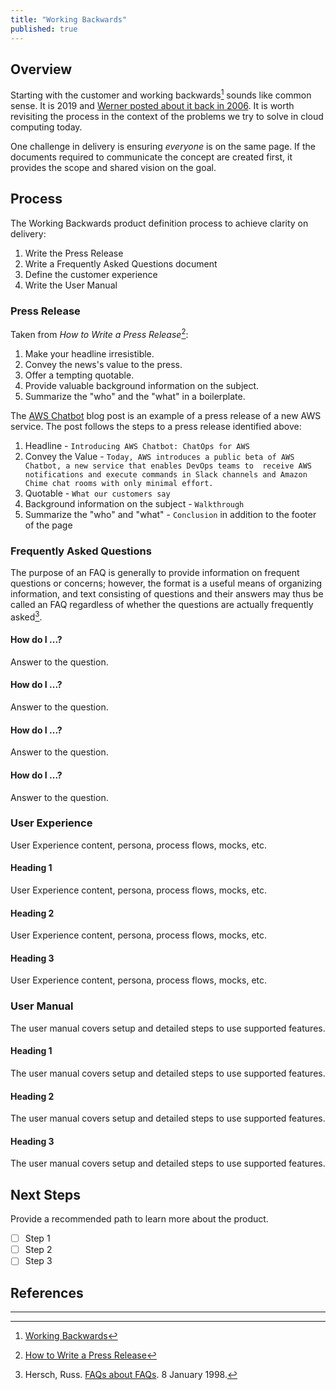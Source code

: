 ```yaml
---
title: "Working Backwards"
published: true
---
```


## Overview
Starting with the customer and working backwards[^1] sounds like common sense.  It is 2019 and [Werner posted about it back
in 2006][1].  It is worth revisiting the process in the context of the problems we try to solve in cloud computing today.

One challenge in delivery is ensuring _everyone_ is on the same page.  If the documents required to communicate the 
concept are created first, it provides the scope and shared vision on the goal.

## Process
The Working Backwards product definition process to achieve clarity on delivery:

1. Write the Press Release
1. Write a Frequently Asked Questions document
1. Define the customer experience
1. Write the User Manual

### Press Release
Taken from _How to Write a Press Release_[^2]:

1. Make your headline irresistible.
1. Convey the news's value to the press.
1. Offer a tempting quotable.
1. Provide valuable background information on the subject.
1. Summarize the "who" and the "what" in a boilerplate.

The [AWS Chatbot][3] blog post is an example of a press release of a new AWS service.  The post follows the steps to
a press release identified above:

1. Headline - `Introducing AWS Chatbot: ChatOps for AWS`
1. Convey the Value - `Today, AWS introduces a public beta of AWS Chatbot, a new service that enables DevOps teams to 
receive AWS notifications and execute commands in Slack channels and Amazon Chime chat rooms with only minimal effort.`
1. Quotable - `What our customers say`
1. Background information on the subject - `Walkthrough` 
1. Summarize the "who" and "what" - `Conclusion` in addition to the footer of the page 

### Frequently Asked Questions
The purpose of an FAQ is generally to provide information on frequent questions or concerns; however, the format 
is a useful means of organizing information, and text consisting of questions and their answers may thus be called 
an FAQ regardless of whether the questions are actually frequently asked[^3].

#### How do I ...?
Answer to the question.

#### How do I ...?
Answer to the question.

#### How do I ...?
Answer to the question.

#### How do I ...?
Answer to the question.

### User Experience
User Experience content, persona, process flows, mocks, etc. 

#### Heading 1
User Experience content, persona, process flows, mocks, etc. 

#### Heading 2
User Experience content, persona, process flows, mocks, etc. 

#### Heading 3
User Experience content, persona, process flows, mocks, etc. 

### User Manual
The user manual covers setup and detailed steps to use supported features.

#### Heading 1
The user manual covers setup and detailed steps to use supported features.

#### Heading 2
The user manual covers setup and detailed steps to use supported features.

#### Heading 3
The user manual covers setup and detailed steps to use supported features.

## Next Steps
Provide a recommended path to learn more about the product.

* [ ] Step 1
* [ ] Step 2
* [ ] Step 3

## References
[^1]: [Working Backwards][1]
[^2]: [How to Write a Press Release][2]
[^3]: Hersch, Russ. [FAQs about FAQs][4]. 8 January 1998.

---
[1]: https://www.allthingsdistributed.com/2006/11/working_backwards.html
[2]: https://blog.hubspot.com/marketing/press-release-template-ht
[3]: https://aws.amazon.com/blogs/devops/introducing-aws-chatbot-chatops-for-aws/
[4]: http://www.faqs.org/faqs/faqs/about-faqs/
